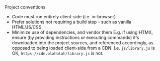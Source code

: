 Project conventions
- Code must run entirely client-side (i.e. in-browser)
- Prefer solutions not requiring a build step - such as vanilla HTML/JS/CSS
- Minimize use of dependencies, and vendor them
  E.g. if using HTMX, ensure (by providing instructions or executing commands) it's downloaded into the project sources, and referenced accordingly,
  as opposed to being loaded client-side from a CDN. I.e. `js/library.js` is OK, `https://cdn.blahblah/library.js` is not.
